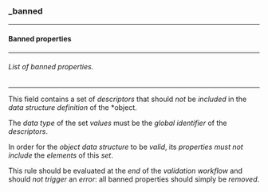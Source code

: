 ### _banned

------

#### Banned properties

------

###### List of banned properties.

------

This field contains a set of *descriptors* that should *not* be *included* in the *data structure definition* of the *object.

The *data type* of the set *values* must be the *global identifier* of the *descriptors*.

In order for the *object data structure* to be *valid*, its *properties* *must not include* the *elements* of this *set*.

This rule should be evaluated at the *end* of the *validation workflow* and should *not trigger* an *error*: all banned properties should simply be *removed*.